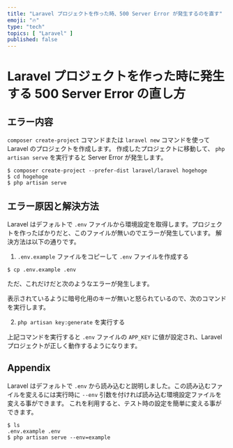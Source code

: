 ```yaml
---
title: "Laravel プロジェクトを作った時、500 Server Error が発生するのを直す"
emoji: "🔥"
type: "tech"
topics: [ "Laravel" ]
published: false
---
```


# Laravel プロジェクトを作った時に発生する 500 Server Error の直し方

## エラー内容

`composer create-project` コマンドまたは `laravel new` コマンドを使って Laravel のプロジェクトを作成します。
作成したプロジェクトに移動して、 `php artisan serve` を実行すると Server Error が発生します。

```shell script
$ composer create-project --prefer-dist laravel/laravel hogehoge
$ cd hogehoge
$ php artisan serve
```

<!-- TODO: ここに画像を挿入 -->

## エラー原因と解決方法

Laravel はデフォルトで `.env` ファイルから環境設定を取得します。プロジェクトを作ったばかりだと、このファイルが無いのでエラーが発生しています。
解決方法は以下の通りです。

1. `.env.example` ファイルをコピーして `.env` ファイルを作成する

```shell script
$ cp .env.example .env
```

ただ、これだけだと次のようなエラーが発生します。

<!-- TODO: ここに画像を挿入 -->

表示されているように暗号化用のキーが無いと怒られているので、次のコマンドを実行します。
 
2. `php artisan key:generate` を実行する

上記コマンドを実行すると `.env` ファイルの `APP_KEY` に値が設定され、Laravel プロジェクトが正しく動作するようになります。

<!-- TODO: ここに画像を挿入 -->

## Appendix

Laravel はデフォルトで `.env` から読み込むと説明しました。この読み込むファイルを変えるには実行時に `--env` 引数を付ければ読み込む環境設定ファイルを変える事ができます。
これを利用すると、テスト時の設定を簡単に変える事ができます。

```shell script
$ ls
.env.example .env
$ php artisan serve --env=example
```

